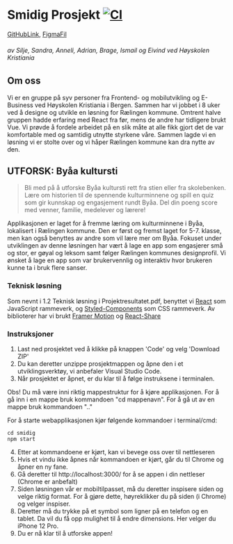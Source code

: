 # Smidig Prosjekt [![CI](https://github.com/silje-denise/SmidigProsjektV2022/actions/workflows/main.yml/badge.svg)](https://github.com/silje-denise/SmidigProsjektV2022/actions/workflows/main.yml)

[GitHubLink](https://github.com/silje-denise/SmidigProsjektV2022),
[FigmaFil](https://www.figma.com/file/gwEoY29f81sC9mVTFL6Weq/Smidig?node-id=0%3A1)

###### av Silje, Sandra, Anneli, Adrian, Brage, Ismail og Eivind ved Høyskolen Kristiania

## Om oss

Vi er en gruppe på syv personer fra Frontend- og mobilutvikling og E-Business ved Høyskolen Kristiania i Bergen.
Sammen har vi jobbet i 8 uker ved å designe og utvikle en løsning for Rælingen kommune. Omtrent halve gruppen hadde erfaring med React fra før, mens de andre har tidligere brukt Vue. Vi prøvde å fordele arbeidet på en slik måte at alle fikk gjort det de var komfortable med og samtidig utnytte styrkene våre. Sammen lagde vi en løsning vi er stolte over og vi håper Rælingen kommune kan dra nytte av den. 

## UTFORSK: Byåa kultursti

> Bli med på å utforske Byåa kultursti rett fra stien eller fra skolebenken. Lære om historien til de spennende kulturminnene og spill en quiz som gir kunnskap og engasjement rundt Byåa. Del din poeng score med venner, familie, medelever og lærere!

Applikasjonen er laget for å fremme læring om kulturminnene i Byåa, lokalisert i Rælingen kommune. Den er først og fremst laget for 5-7. klasse, men kan også benyttes av andre som vil lære mer om Byåa. Fokuset under utviklingen av denne løsningen har vært å lage en app som engasjerer små og stor, er gøyal og leksom samt følger Rælingen kommunes designprofil. Vi ønsket å lage en app som var brukervennlig og interaktiv hvor brukeren kunne ta i bruk flere sanser.

### Teknisk løsning
Som nevnt i 1.2 Teknisk løsning i Projektresultatet.pdf, benyttet vi [React](https://reactjs.org/) som JavaScript rammeverk, og [Styled-Components](https://styled-components.com/) som CSS rammeverk.
Av biblioterer har vi brukt [Framer Motion](https://www.framer.com/motion/) og [React-Share](https://www.npmjs.com/package/react-share)

### Instruksjoner
1. Last ned prosjektet ved å klikke på knappen 'Code' og velg 'Download ZIP'
2. Du kan deretter unzippe prosjektmappen og åpne den i et utviklingsverktøy, vi anbefaler Visual Studio Code.
3. Når prosjektet er åpnet, er du klar til å følge instruksene i terminalen.

Obs! Du må være inni riktig mappestruktur for å kjøre applikasjonen. For å gå inn i en mappe bruk kommandoen "cd mappenavn". For å gå ut av en mappe bruk kommandoen ".."

For å starte webapplikasjonen kjør følgende kommandoer i terminal/cmd:

```
cd smidig
npm start
```

4. Etter at kommandoene er kjørt, kan vi bevege oss over til nettleseren
5. Hvis et vindu ikke åpnes når kommandoen er kjørt, går du til Chrome og åpner en ny fane.
6. Gå deretter til http://localhost:3000/ for å se appen i din nettleser (Chrome er anbefalt)
7. Siden løsningen vår er mobiltilpasset, må du deretter inspisere siden og velge riktig format. For å gjøre dette, høyreklikker du på siden (i Chrome) og velger inspiser. 
8. Deretter må du trykke på et symbol som ligner på en telefon og en tablet. Da vil du få opp mulighet til å endre dimensions. Her velger du iPhone 12 Pro.
9. Du er nå klar til å utforske appen!


